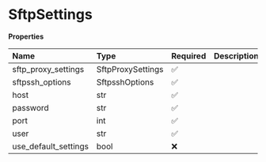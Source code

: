 # SftpSettings

**Properties**

| Name                 | Type              | Required | Description |
| :------------------- | :---------------- | :------- | :---------- |
| sftp_proxy_settings  | SftpProxySettings | ✅       |             |
| sftpssh_options      | SftpsshOptions    | ✅       |             |
| host                 | str               | ✅       |             |
| password             | str               | ✅       |             |
| port                 | int               | ✅       |             |
| user                 | str               | ✅       |             |
| use_default_settings | bool              | ❌       |             |

